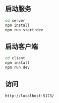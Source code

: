 ## 启动服务

```bash
cd server
npm install
npm run start:dev
```

## 启动客户端

```bash
cd client
npm install
npm run dev
```

## 访问

```bash
http://localhost:5173/
```
